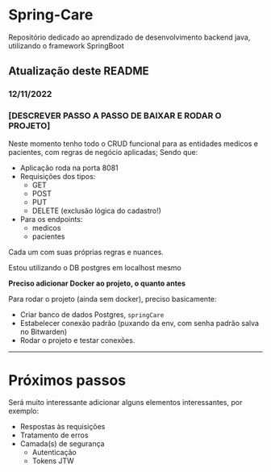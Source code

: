 # Spring-Care
Repositório dedicado ao aprendizado de desenvolvimento backend java, utilizando o framework SpringBoot

## Atualização deste README
### 12/11/2022

### [DESCREVER PASSO A PASSO DE BAIXAR E RODAR O PROJETO]

Neste momento tenho todo o CRUD funcional para as entidades medicos e pacientes, com regras de negócio aplicadas;
Sendo que:
- Aplicação roda na porta 8081
- Requisições dos tipos:
    - GET
    - POST
    - PUT
    - DELETE (exclusão lógica do cadastro!)
- Para os endpoints:
    - medicos
    - pacientes

Cada um com suas próprias regras e nuances.

Estou utilizando o DB postgres em localhost mesmo

**Preciso adicionar Docker ao projeto, o quanto antes**

Para rodar o projeto (ainda sem docker), preciso basicamente:
- Criar banco de dados Postgres, ``springCare``
- Estabelecer conexão padrão (puxando da env, com senha padrão salva no Bitwarden)
- Rodar o projeto e testar conexões.

----

# Próximos passos
Será muito interessante adicionar alguns elementos interessantes, por exemplo:
- Respostas às requisições
- Tratamento de erros
- Camada(s) de segurança
    - Autenticação
    - Tokens JTW